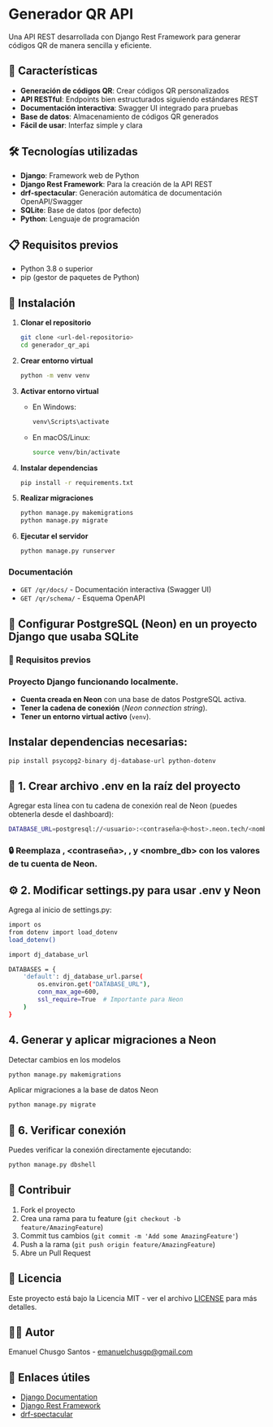 # Generador QR API

Una API REST desarrollada con Django Rest Framework para generar códigos QR de manera sencilla y eficiente.

## 🚀 Características

- **Generación de códigos QR**: Crear códigos QR personalizados
- **API RESTful**: Endpoints bien estructurados siguiendo estándares REST
- **Documentación interactiva**: Swagger UI integrado para pruebas
- **Base de datos**: Almacenamiento de códigos QR generados
- **Fácil de usar**: Interfaz simple y clara

## 🛠️ Tecnologías utilizadas

- **Django**: Framework web de Python
- **Django Rest Framework**: Para la creación de la API REST
- **drf-spectacular**: Generación automática de documentación OpenAPI/Swagger
- **SQLite**: Base de datos (por defecto)
- **Python**: Lenguaje de programación

## 📋 Requisitos previos

- Python 3.8 o superior
- pip (gestor de paquetes de Python)

## 🔧 Instalación

1. **Clonar el repositorio**

   ```bash
   git clone <url-del-repositorio>
   cd generador_qr_api
   ```

2. **Crear entorno virtual**

   ```bash
   python -m venv venv
   ```

3. **Activar entorno virtual**

   - En Windows:
     ```bash
     venv\Scripts\activate
     ```
   - En macOS/Linux:
     ```bash
     source venv/bin/activate
     ```

4. **Instalar dependencias**

   ```bash
   pip install -r requirements.txt
   ```

5. **Realizar migraciones**

   ```bash
   python manage.py makemigrations
   python manage.py migrate
   ```

6. **Ejecutar el servidor**
   ```bash
   python manage.py runserver
   ```
 

### Documentación

- `GET /qr/docs/` - Documentación interactiva (Swagger UI)
- `GET /qr/schema/` - Esquema OpenAPI

## 🐘 Configurar PostgreSQL (Neon) en un proyecto Django que usaba SQLite
### 🔧 Requisitos previos
### Proyecto Django funcionando localmente.

- **Cuenta creada en Neon** con una base de datos PostgreSQL activa.
- **Tener la cadena de conexión** (_Neon connection string_).
- **Tener un entorno virtual activo** (`venv`).

## Instalar dependencias necesarias:
```bash
pip install psycopg2-binary dj-database-url python-dotenv
```
## 📁 1. Crear archivo .env en la raíz del proyecto
Agregar esta línea con tu cadena de conexión real de Neon (puedes obtenerla desde el dashboard):
```bash
DATABASE_URL=postgresql://<usuario>:<contraseña>@<host>.neon.tech/<nombre_db>?sslmode=require
``` 
### 🔒 Reemplaza <usuario>, <contraseña>, <host>, y <nombre_db> con los valores de tu cuenta de Neon.


## ⚙️ 2. Modificar settings.py para usar .env y Neon
Agrega al inicio de settings.py:
```bash
import os
from dotenv import load_dotenv
load_dotenv()
```
```bash
import dj_database_url
```
```bash
DATABASES = {
    'default': dj_database_url.parse(
        os.environ.get("DATABASE_URL"),
        conn_max_age=600,
        ssl_require=True  # Importante para Neon
    )
}
``` 
## 4. Generar y aplicar migraciones a Neon

Detectar cambios en los modelos
```bash
python manage.py makemigrations
```
Aplicar migraciones a la base de datos Neon
```bash
python manage.py migrate
```

## 🧪 6. Verificar conexión
Puedes verificar la conexión directamente ejecutando:
 ```bash
python manage.py dbshell
``` 

## 🤝 Contribuir

1. Fork el proyecto
2. Crea una rama para tu feature (`git checkout -b feature/AmazingFeature`)
3. Commit tus cambios (`git commit -m 'Add some AmazingFeature'`)
4. Push a la rama (`git push origin feature/AmazingFeature`)
5. Abre un Pull Request

## 📝 Licencia

Este proyecto está bajo la Licencia MIT - ver el archivo [LICENSE](LICENSE) para más detalles.

## 👨‍💻 Autor

Emanuel Chusgo Santos - [emanuelchusgp@gmail.com](mailto:emanuelchusgp@gmail.com)

## 🔗 Enlaces útiles

- [Django Documentation](https://docs.djangoproject.com/)
- [Django Rest Framework](https://www.django-rest-framework.org/)
- [drf-spectacular](https://drf-spectacular.readthedocs.io/)
